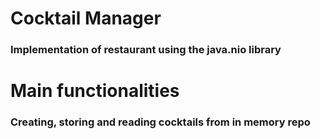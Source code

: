 # Cocktail Manager
### Implementation of restaurant using the java.nio library
# Main functionalities
### Creating, storing and reading cocktails from in memory repo